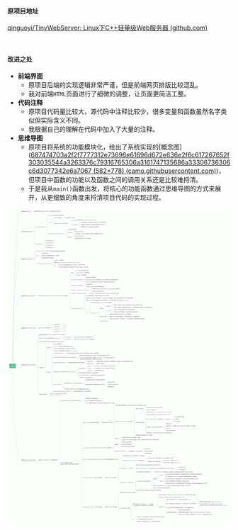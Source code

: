 #### **原项目地址**

[qinguoyi/TinyWebServer: Linux下C++轻量级Web服务器 (github.com)](https://github.com/qinguoyi/TinyWebServer)

<br>

#### **改进之处**

- **前端界面**
  - 原项目后端的实现逻辑非常严谨，但是前端网页排版比较混乱。
  - 我对前端`HTML`页面进行了细微的调整，让页面更简洁工整。
- **代码注释**
  - 原项目代码量比较大，源代码中注释比较少，很多变量和函数虽然名字类似但实际含义不同。
  - 我根据自己的理解在代码中加入了大量的注释。
- **思维导图**
  - 原项目将系统的功能模块化，给出了系统实现的[概念图]([687474703a2f2f7777312e73696e61696d672e636e2f6c617267652f303035544a3263376c79316765306a3161747135686a33306736306c6d3077342e6a7067 (582×778) (camo.githubusercontent.com)](https://camo.githubusercontent.com/8813be3bb9590eba2207d27b95404ec996891960b47ebb3a447b6c943c0b714d/687474703a2f2f7777312e73696e61696d672e636e2f6c617267652f303035544a3263376c79316765306a3161747135686a33306736306c6d3077342e6a7067))，但项目中函数的功能以及函数之间的调用关系还是比较难捋清。
  - 于是我从`main()`函数出发，将核心的功能函数通过思维导图的方式来展开，从更细致的角度来捋清项目代码的实现过程。

![](https://raw.githubusercontent.com/ChongbinZhao/MyWebServer/cea76e011c2625c5c2b25b7542e2f1e65b0e35cc/root/mindTree.svg)